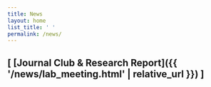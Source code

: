 ```yaml
---
title: News
layout: home
list_title: ' '
permalink: /news/
---
```


## [ [Journal Club & Research Report]({{ '/news/lab_meeting.html' | relative_url }}) ]
